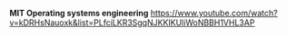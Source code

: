 

**MIT Operating systems engineering**
https://www.youtube.com/watch?v=kDRHsNauoxk&list=PLfciLKR3SgqNJKKIKUliWoNBBH1VHL3AP
<!--stackedit_data:
eyJoaXN0b3J5IjpbMzk0MjI1MDMyXX0=
-->